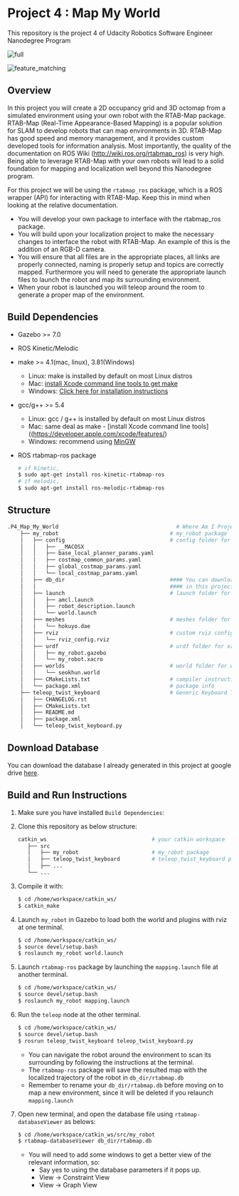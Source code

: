 # Project 4 : Map My World
This repository is the project 4 of Udacity Robotics Software Engineer Nanodegree Program

![full](https://user-images.githubusercontent.com/73100569/141305682-ec32555f-17bb-4ece-b730-4f471ca0b594.png)

![feature_matching](https://user-images.githubusercontent.com/73100569/141305674-6acab41a-945c-48f3-a153-bbddcf3ecffb.png)

## Overview

In this project you will create a 2D occupancy grid and 3D octomap from a simulated environment using your own robot with the RTAB-Map package.  
RTAB-Map (Real-Time Appearance-Based Mapping) is a popular solution for SLAM to develop robots that can map environments in 3D. RTAB-Map has good speed and memory management, and it provides custom developed tools for information analysis. Most importantly, the quality of the documentation on ROS Wiki (http://wiki.ros.org/rtabmap_ros) is very high. Being able to leverage RTAB-Map with your own robots will lead to a solid foundation for mapping and localization well beyond this Nanodegree program.  

For this project we will be using the `rtabmap_ros` package, which is a ROS wrapper (API) for interacting with RTAB-Map. Keep this in mind when looking at the relative documentation.  
* You will develop your own package to interface with the rtabmap_ros package.  
* You will build upon your localization project to make the necessary changes to interface the robot with RTAB-Map. An example of this is the addition of an RGB-D camera.  
* You will ensure that all files are in the appropriate places, all links are properly connected, naming is properly setup and topics are correctly mapped. Furthermore you will need to generate the appropriate launch files to launch the robot and map its surrounding environment.  
* When your robot is launched you will teleop around the room to generate a proper map of the environment.  

## Build Dependencies  
* Gazebo >= 7.0  
* ROS Kinetic/Melodic  
* make >= 4.1(mac, linux), 3.81(Windows)
  * Linux: make is installed by default on most Linux distros
  * Mac: [install Xcode command line tools to get make](https://developer.apple.com/xcode/features/)
  * Windows: [Click here for installation instructions](http://gnuwin32.sourceforge.net/packages/make.htm)
* gcc/g++ >= 5.4
  * Linux: gcc / g++ is installed by default on most Linux distros
  * Mac: same deal as make - [install Xcode command line tools]((https://developer.apple.com/xcode/features/)
  * Windows: recommend using [MinGW](http://www.mingw.org/)
  
* ROS rtabmap-ros package  
   ```bash
   # if kinetic,
   $ sudo apt-get install ros-kinetic-rtabmap-ros
   # if melodic,
   $ sudo apt-get install ros-melodic-rtabmap-ros
   ```

## Structure
```bash
.P4_Map_My_World                                     # Where Am I Project
    ├── my_robot                                   # my_robot package                  
    │   ├── config                                 # config folder for configuration files of move_base package
    │   │   ├── __MACOSX
    │   │   ├── base_local_planner_params.yaml
    │   │   ├── costmap_common_params.yaml
    │   │   ├── global_costmap_params.yaml
    │   │   └── local_costmap_params.yaml 
    │   ├── db_dir                                 #### You can download the database I already generated 
    │   │                                          #### in this project at google drive(see below). 
    │   ├── launch                                 # launch folder for launch files   
    │   │   ├── amcl.launch
    │   │   ├── robot_description.launch
    │   │   └── world.launch
    │   ├── meshes                                 # meshes folder for sensors
    │   │   └── hokuyo.dae
    │   ├── rviz                                   # custom rviz configuration files
    │   │   └── rviz_config.rviz
    │   ├── urdf                                   # urdf folder for xarco files
    │   │   ├── my_robot.gazebo
    │   │   └── my_robot.xacro
    │   ├── worlds                                 # world folder for world files
    │   │   └── seokhun.world
    │   ├── CMakeLists.txt                         # compiler instructions
    │   └── package.xml                            # package info
    ├── teleop_twist_keyboard                      # Generic Keyboard Teleop for ROS
    │   ├── CHANGELOG.rst
    │   ├── CMakeLists.txt
    │   ├── README.md
    │   ├── package.xml
    │   └── teleop_twist_keyboard.py
```

## Download Database
You can download the database I already generated in this project at google drive [here](https://drive.google.com/file/d/1OfzN0tMGXHmWJVkqjovUTaXFkU6kXeJ8/view?usp=sharing).

## Build and Run Instructions
1. Make sure you have installed `Build Dependencies`:
   
2. Clone this repository as below structure:
   ```bash
   catkin_ws                                 # your catkin workspace
      ├── src                         
      │   ├── my_robot                       # my_robot package             
      │   ├── teleop_twist_keyboard          # teleop_twist_keyboard package          
      │   ├── ...     
      └── ...
   ```

3. Compile it with:
   ```bash
   $ cd /home/workspace/catkin_ws/
   $ catkin_make
   ```

4. Launch `my_robot` in Gazebo to load both the world and plugins with rviz at one terminal.
   ```bash
   $ cd /home/workspace/catkin_ws/
   $ source devel/setup.bash
   $ roslaunch my_robot world.launch
   ```

5. Launch `rtabmap-ros` package by launching the `mapping.launch` file at another terminal.
   ```bash
   $ cd /home/workspace/catkin_ws/
   $ source devel/setup.bash
   $ roslaunch my_robot mapping.launch
   ```

6. Run the `teleop` node at the other terminal.
   ```bash
   $ cd /home/workspace/catkin_ws/
   $ source devel/setup.bash
   $ rosrun teleop_twist_keyboard teleop_twist_keyboard.py
   ```
   - You can navigate the robot around the environment to scan its surrounding by following the instructions at the terminal. 
   - The `rtabmap-ros` package will save the resulted map with the localized trajectory of the robot in `db_dir/rtabmap.db`
   - Remember to rename your `db_dir/rtabmap.db` before moving on to map a new environment,  since it will be deleted if you relaunch `mapping.launch`

7. Open new terminal, and open the database file using `rtabmap-databaseViewer` as belows:
   ```bash
   $ cd /home/workspace/catkin_ws/src/my_robot
   $ rtabmap-databaseViewer db_dir/rtabmap.db
   ```
   - You will need to add some windows to get a better view of the relevant information, so:
     - Say yes to using the database parameters if it pops up.
     - View -> Constraint View
     - View -> Graph View
     
